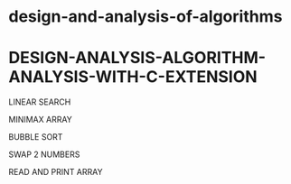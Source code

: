 # design-and-analysis-of-algorithms
# DESIGN-ANALYSIS-ALGORITHM-ANALYSIS-WITH-C-EXTENSION
LINEAR SEARCH

MINIMAX ARRAY 

BUBBLE SORT

SWAP 2 NUMBERS 

READ AND PRINT ARRAY 
